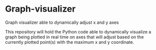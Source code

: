 # Graph-visualizer
Graph visualizer able to dynamically adjust x and y axes

This repository will hold the Python code able to dynamically visualize a graph being plotted in real time on axes that will adjust based on the currently plotted point(s) with the maximum x and y coordinate.
